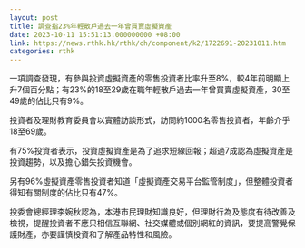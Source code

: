```yaml
---
layout: post
title: 調查指23%年輕散戶過去一年曾買賣虛擬資產
date: 2023-10-11 15:51:13.000000000 +08:00
link: https://news.rthk.hk/rthk/ch/component/k2/1722691-20231011.htm
categories: rthk
---
```


一項調查發現，有參與投資虛擬資產的零售投資者比率升至8%，較4年前明顯上升7個百分點；有23%的18至29歲在職年輕散戶過去一年曾買賣虛擬資產，30至49歲的佔比只有9%。

投資者及理財教育委員會以實體訪談形式，訪問約1000名零售投資者，年齡介乎18至69歲。

有75%投資者表示，投資虛擬資產是為了追求短線回報；超過7成認為虛擬資產是投資趨勢，以及擔心錯失投資機會。

另有96%虛擬資產零售投資者知道「虛擬資產交易平台監管制度」，但整體投資者得知有關制度的佔比只有47%。

投委會總經理李婉秋認為，本港市民理財知識良好，但理財行為及態度有待改善及檢視，提醒投資者不應只相信互聯網、社交媒體或個別網紅的資訊，要提高警覺保護財產，亦要謹慎投資和了解產品特性和風險。
